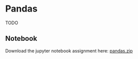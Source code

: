 # Pandas

TODO

## Notebook

Download the jupyter notebook assignment here: [pandas.zip](../code/pandas.zip)
